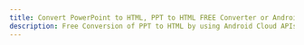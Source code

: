 ---title: Convert PowerPoint to HTML, PPT to HTML FREE Converter or Android SDKdescription: Free Conversion of PPT to HTML by using Android Cloud APIs & SDKs. Also Create, Edit & Render Microsoft Word & OpenOffice documents in the Cloud.---